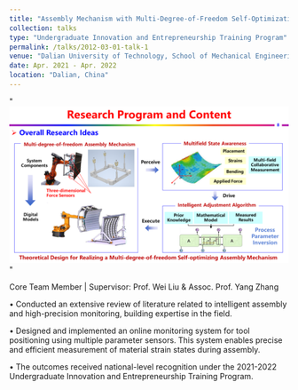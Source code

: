 ```yaml
---
title: "Assembly Mechanism with Multi-Degree-of-Freedom Self-Optimization Capabilities"
collection: talks
type: "Undergraduate Innovation and Entrepreneurship Training Program"
permalink: /talks/2012-03-01-talk-1
venue: "Dalian University of Technology, School of Mechanical Engineering"
date: Apr. 2021 - Apr. 2022
location: "Dalian, China"
---
```


"<img src='/images/research1.png'>"

Core Team Member  | Supervisor: Prof. Wei Liu & Assoc. Prof. Yang Zhang

•	Conducted an extensive review of literature related to intelligent assembly and high-precision monitoring, building expertise in the field.

•	Designed and implemented an online monitoring system for tool positioning using multiple parameter sensors. This system enables precise and efficient measurement of material strain states during assembly.

•	The outcomes received national-level recognition under the 2021-2022 Undergraduate Innovation and Entrepreneurship Training Program.



